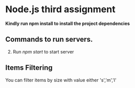 # Node.js third assignment

**Kindly run npm install to install the project dependencies**

## Commands to run servers.

2. Run _npm start_ to start server

## Items Filtering

You can filter items by size with value either 's','m','l'
